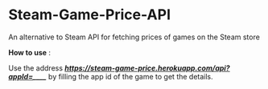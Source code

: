 # Steam-Game-Price-API
An alternative to Steam API for fetching prices of games on the Steam store


**How to use** :

Use the address ***https://steam-game-price.herokuapp.com/api?appId=____*** by filling the app id of the game to get the details.
